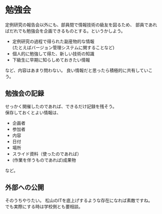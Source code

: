 # 勉強会
定例研究の報告会以外にも、部員間で情報技術の級友を図るため、
部員であればだれでも勉強会を企画できるものとする。というかしよう。

+ 定例研究の過程で得られた副産物的な情報  
  (たとえばバージョン管理システムに関することなど)
+ 個人的に勉強して得た、新しい技術の知識
+ 下級生に早期に知らしめておきたい情報

など、内容はあまり問わない。
良い情報だと思ったら積極的に共有していこう。

## 勉強会の記録

せっかく開催したのであれば、できるだけ記録を残そう。  
保存しておくとよい情報は、  

+ 企画者
+ 参加者
+ 内容
+ 日付
+ 場所
+ スライド資料（使ったのであれば）
+ (作業を伴うものであれば)成果物

など。

## 外部への公開
そのうちやりたい。
松山のITを底上げするような存在になれば素敵ですね。  
でも実際にする時は学校側とも要相談。
